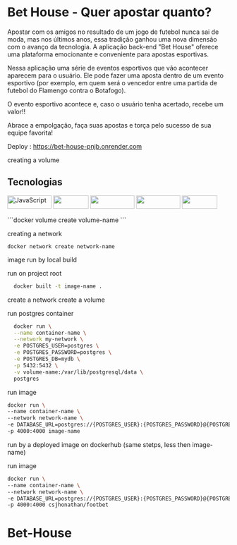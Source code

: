 
# Bet House - Quer apostar quanto?

Apostar com os amigos no resultado de um jogo de futebol nunca sai de moda, mas nos últimos anos, essa tradição ganhou uma nova dimensão com o avanço da tecnologia. A aplicação back-end "Bet House" oferece uma plataforma emocionante e conveniente para apostas esportivas.

Nessa aplicação uma série de eventos esportivos que vão acontecer aparecem para o usuário. Ele pode fazer uma aposta dentro de um evento esportivo (por exemplo, em quem será o vencedor entre uma partida de futebol do Flamengo contra o Botafogo).

O evento esportivo acontece e, caso o usuário tenha acertado, recebe um valor!!

Abrace a empolgação, faça suas apostas e torça pelo sucesso de sua equipe favorita!

Deploy : https://bet-house-pnjb.onrender.com

creating a volume

## Tecnologias
<p>
<img src="https://img.shields.io/badge/-Javascript-F7DF1E?logo=javascript&logoColor=white"  alt="JavaScript" width="100" height="30">
<img src="https://img.shields.io/badge/-Node-339933?logo=nodedotjs&logoColor=white" width="80" height="30">
<img src="https://img.shields.io/badge/-Typescript-3178C6?logo=typescript&logoColor=white" width="100" height="30">
<img src="https://img.shields.io/badge/-PostgreSQL-4169E1?logo=postgresql&logoColor=white" width="100" height="30">
<img src="https://img.shields.io/badge/-Prisma-2D3748?logo=prisma&logoColor=white" width="80" height="30">

</p>
```docker volume create volume-name ```

creating a network

```docker network create network-name```

image run by local build

run on project root

```bash
  docker built -t image-name .
```
create a network
create a volume

run postgres container

```bash
  docker run \
  --name container-name \
  --network my-network \
  -e POSTGRES_USER=postgres \
  -e POSTGRES_PASSWORD=postgres \
  -e POSTGRES_DB=mydb \
  -p 5432:5432 \
  -v volume-name:/var/lib/postgresql/data \
  postgres

```

run image

```bash
docker run \
--name container-name \
--network network-name \
-e DATABASE_URL=postgres://{POSTGRES_USER}:{POSTGRES_PASSWORD}@{POSTGRES_CONTAINER_NAME}:{POSTGRES_CONTAINER_PORT}/{POSTGRES_DB} \
-p 4000:4000 image-name

```

run by a deployed image on dockerhub
(same stetps, less then image-name)

run image

```bash
docker run \
--name container-name \
--network network-name \
-e DATABASE_URL=postgres://{POSTGRES_USER}:{POSTGRES_PASSWORD}@{POSTGRES_CONTAINER_NAME}:{POSTGRES_CONTAINER_PORT}/{POSTGRES_DB} \
-p 4000:4000 csjhonathan/footbet
```
# Bet-House
